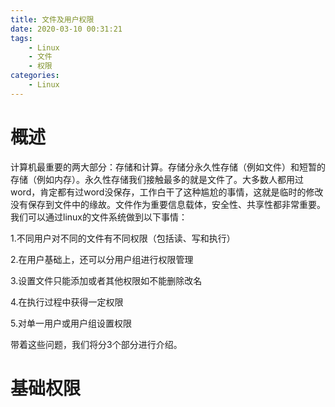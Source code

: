```yaml
---
title: 文件及用户权限
date: 2020-03-10 00:31:21
tags:
    - Linux
    - 文件
    - 权限
categories: 
    - Linux
---
```




# 概述

计算机最重要的两大部分：存储和计算。存储分永久性存储（例如文件）和短暂的存储（例如内存）。永久性存储我们接触最多的就是文件了。大多数人都用过word，肯定都有过word没保存，工作白干了这种尴尬的事情，这就是临时的修改没有保存到文件中的缘故。文件作为重要信息载体，安全性、共享性都非常重要。我们可以通过linux的文件系统做到以下事情：

1.不同用户对不同的文件有不同权限（包括读、写和执行）

2.在用户基础上，还可以分用户组进行权限管理

3.设置文件只能添加或者其他权限如不能删除改名

4.在执行过程中获得一定权限

5.对单一用户或用户组设置权限

带着这些问题，我们将分3个部分进行介绍。



# 基础权限

